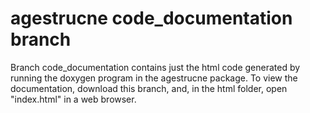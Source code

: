# agestrucne code_documentation branch
Branch code_documentation contains just the html code generated by running the doxygen program in the agestrucne package.
To view the documentation, download this branch, and, in the html folder, open "index.html" in a web browser.
